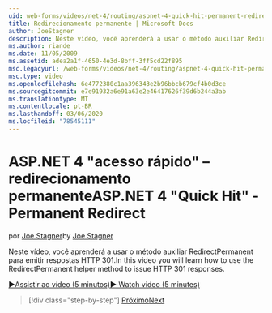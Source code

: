 ```yaml
---
uid: web-forms/videos/net-4/routing/aspnet-4-quick-hit-permanent-redirect
title: Redirecionamento permanente | Microsoft Docs
author: JoeStagner
description: Neste vídeo, você aprenderá a usar o método auxiliar RedirectPermanent para emitir respostas HTTP 301.
ms.author: riande
ms.date: 11/05/2009
ms.assetid: adea2a1f-4650-4e3d-8bff-3ff5cd22f895
msc.legacyurl: /web-forms/videos/net-4/routing/aspnet-4-quick-hit-permanent-redirect
msc.type: video
ms.openlocfilehash: 6e4772380c1aa396343e2b96bbcb679cf4b0d3ce
ms.sourcegitcommit: e7e91932a6e91a63e2e46417626f39d6b244a3ab
ms.translationtype: MT
ms.contentlocale: pt-BR
ms.lasthandoff: 03/06/2020
ms.locfileid: "78545111"
---
```

# <a name="aspnet-4-quick-hit---permanent-redirect"></a><span data-ttu-id="5e95f-103">ASP.NET 4 "acesso rápido" – redirecionamento permanente</span><span class="sxs-lookup"><span data-stu-id="5e95f-103">ASP.NET 4 "Quick Hit" - Permanent Redirect</span></span>

<span data-ttu-id="5e95f-104">por [Joe Stagner](https://github.com/JoeStagner)</span><span class="sxs-lookup"><span data-stu-id="5e95f-104">by [Joe Stagner](https://github.com/JoeStagner)</span></span>

<span data-ttu-id="5e95f-105">Neste vídeo, você aprenderá a usar o método auxiliar RedirectPermanent para emitir respostas HTTP 301.</span><span class="sxs-lookup"><span data-stu-id="5e95f-105">In this video you will learn how to use the RedirectPermanent helper method to issue HTTP 301 responses.</span></span> 

[<span data-ttu-id="5e95f-106">&#9654;Assistir ao vídeo (5 minutos)</span><span class="sxs-lookup"><span data-stu-id="5e95f-106">&#9654; Watch video (5 minutes)</span></span>](https://channel9.msdn.com/Blogs/ASP-NET-Site-Videos/aspnet-4-quick-hit-permanent-redirect)

> [!div class="step-by-step"]
> [<span data-ttu-id="5e95f-107">Próximo</span><span class="sxs-lookup"><span data-stu-id="5e95f-107">Next</span></span>](aspnet-4-quick-hit-imperative-webforms-routing.md)
